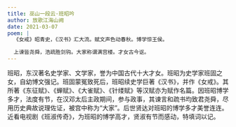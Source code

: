 ```yaml
---
title: 巫山一段云·班昭吟
author: 放歌江海山阙
date: 2021-03-07
poem: |
  《女戒》昭青史，《汉书》汇大流。赋文声色动春秋。博学惊王侯。

  上谏皆尧舜，浩疏胜剑钩。大家称谓满宫楼。才女古今讴。
---
```


班昭，东汉著名史学家、文学家，誉为中国古代十大才女。班昭为史学家班固之女，自幼博文强记。班固蒙冤致死后，班昭续史学巨著《汉书》，并作《女戒》。其所著《东征赋》、《蝉赋》、《大雀赋》、《针缕赋》等汉赋亦为赋作名篇。因班昭博学多才，法度有节，在汉邓太后主政期间，参与政事，其谏言和疏书均致君尧舜，尽用历史典故说理佐证，被宫中称为“大家”。后世贤达对班昭的博学多才美誉连连。近看电视剧《班淑传奇》，为班昭的博学高才，贤淑有节而感动，特填词以记。
